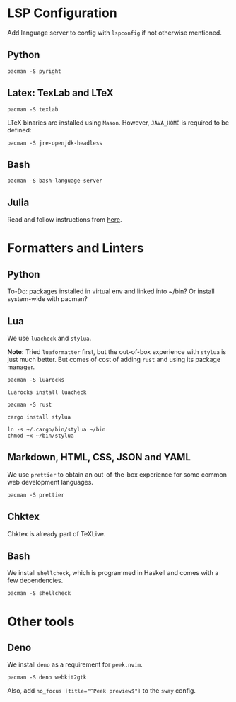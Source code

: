 # LSP Configuration

Add language server to config with `lspconfig` if not otherwise mentioned.

## Python

```{shell}
pacman -S pyright
```

## Latex: TexLab and LTeX

```shell
pacman -S texlab
```

LTeX binaries are installed using `Mason`. However, `JAVA_HOME` is required to be defined:

```shell
pacman -S jre-openjdk-headless
```

## Bash

```shell
pacman -S bash-language-server
```

## Julia

Read and follow instructions from
[here](https://github.com/neovim/nvim-lspconfig/blob/master/doc/server_configurations.md#julials).

# Formatters and Linters

## Python

To-Do: packages installed in virtual env and linked into ~/bin? Or install system-wide with pacman?

## Lua

We use `luacheck` and `stylua`.

**Note:** Tried `luaformatter` first, but the out-of-box experience with `stylua` is just much better. But comes of cost
of adding `rust` and using its package manager.

```shell
pacman -S luarocks

luarocks install luacheck
```

```shell
pacman -S rust

cargo install stylua

ln -s ~/.cargo/bin/stylua ~/bin
chmod +x ~/bin/stylua
```

## Markdown, HTML, CSS, JSON and YAML

We use `prettier` to obtain an out-of-the-box experience for some common web development languages.

```shell
pacman -S prettier
```

## Chktex

Chktex is already part of TeXLive.

## Bash

We install `shellcheck`, which is programmed in Haskell and comes with a few dependencies.

```shell
pacman -S shellcheck
```

# Other tools

## Deno

We install `deno` as a requirement for `peek.nvim`.

```shell
pacman -S deno webkit2gtk
```

Also, add `no_focus [title="^Peek preview$"]` to the `sway` config.
